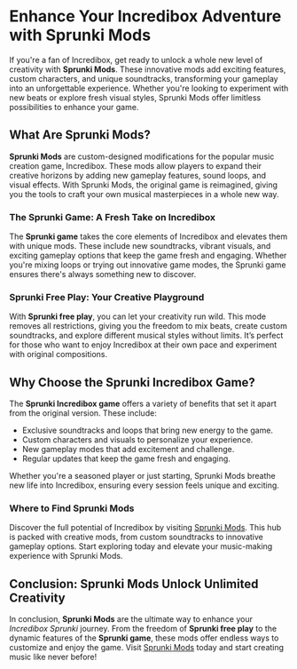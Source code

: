 <h1>Enhance Your Incredibox Adventure with Sprunki Mods</h1> <p>If you're a fan of Incredibox, get ready to unlock a whole new level of creativity with <strong>Sprunki Mods</strong>. These innovative mods add exciting features, custom characters, and unique soundtracks, transforming your gameplay into an unforgettable experience. Whether you're looking to experiment with new beats or explore fresh visual styles, Sprunki Mods offer limitless possibilities to enhance your game.</p> <h2>What Are Sprunki Mods?</h2> <p><strong>Sprunki Mods</strong> are custom-designed modifications for the popular music creation game, Incredibox. These mods allow players to expand their creative horizons by adding new gameplay features, sound loops, and visual effects. With Sprunki Mods, the original game is reimagined, giving you the tools to craft your own musical masterpieces in a whole new way.</p> <h3>The Sprunki Game: A Fresh Take on Incredibox</h3> <p>The <strong>Sprunki game</strong> takes the core elements of Incredibox and elevates them with unique mods. These include new soundtracks, vibrant visuals, and exciting gameplay options that keep the game fresh and engaging. Whether you're mixing loops or trying out innovative game modes, the Sprunki game ensures there's always something new to discover.</p> <h3>Sprunki Free Play: Your Creative Playground</h3> <p>With <strong>Sprunki free play</strong>, you can let your creativity run wild. This mode removes all restrictions, giving you the freedom to mix beats, create custom soundtracks, and explore different musical styles without limits. It’s perfect for those who want to enjoy Incredibox at their own pace and experiment with original compositions.</p> <h2>Why Choose the Sprunki Incredibox Game?</h2> <p>The <strong>Sprunki Incredibox game</strong> offers a variety of benefits that set it apart from the original version. These include:</p> <ul> <li>Exclusive soundtracks and loops that bring new energy to the game.</li> <li>Custom characters and visuals to personalize your experience.</li> <li>New gameplay modes that add excitement and challenge.</li> <li>Regular updates that keep the game fresh and engaging.</li> </ul> <p>Whether you're a seasoned player or just starting, Sprunki Mods breathe new life into Incredibox, ensuring every session feels unique and exciting.</p> <h3>Where to Find Sprunki Mods</h3> <p>Discover the full potential of Incredibox by visiting <a href="https://sprunkimod.github.io/" target="_blank" rel="noopener noreferrer">Sprunki Mods</a>. This hub is packed with creative mods, from custom soundtracks to innovative gameplay options. Start exploring today and elevate your music-making experience with Sprunki Mods.</p> <h2>Conclusion: Sprunki Mods Unlock Unlimited Creativity</h2> <p>In conclusion, <strong>Sprunki Mods</strong> are the ultimate way to enhance your <em>Incredibox Sprunki</em> journey. From the freedom of <strong>Sprunki free play</strong> to the dynamic features of the <strong>Sprunki game</strong>, these mods offer endless ways to customize and enjoy the game. Visit <a href="https://sprunkimod.github.io/" target="_blank" rel="noopener noreferrer">Sprunki Mods</a> today and start creating music like never before!</p>
